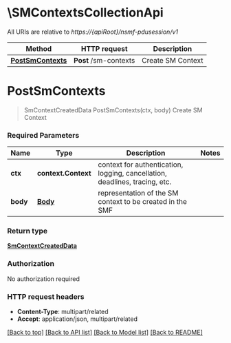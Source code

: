 # \SMContextsCollectionApi

All URIs are relative to *https://{apiRoot}/nsmf-pdusession/v1*

Method | HTTP request | Description
------------- | ------------- | -------------
[**PostSmContexts**](SMContextsCollectionApi.md#PostSmContexts) | **Post** /sm-contexts | Create SM Context


# **PostSmContexts**
> SmContextCreatedData PostSmContexts(ctx, body)
Create SM Context

### Required Parameters

Name | Type | Description  | Notes
------------- | ------------- | ------------- | -------------
 **ctx** | **context.Context** | context for authentication, logging, cancellation, deadlines, tracing, etc.
  **body** | [**Body**](Body.md)| representation of the SM context to be created in the SMF | 

### Return type

[**SmContextCreatedData**](SmContextCreatedData.md)

### Authorization

No authorization required

### HTTP request headers

 - **Content-Type**: multipart/related
 - **Accept**: application/json, multipart/related

[[Back to top]](#) [[Back to API list]](../README.md#documentation-for-api-endpoints) [[Back to Model list]](../README.md#documentation-for-models) [[Back to README]](../README.md)

